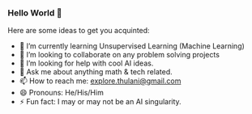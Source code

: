 ### Hello World 👋

Here are some ideas to get you acquinted:

- 🌱 I’m currently learning Unsupervised Learning (Machine Learning)
- 👯 I’m looking to collaborate on any problem solving projects
- 🤔 I’m looking for help with cool AI ideas.
- 💬 Ask me about anything math & tech related.
- 📫 How to reach me: explore.thulani@gmail.com
- 😄 Pronouns: He/His/Him
- ⚡ Fun fact: I may or may not be an AI singularity.
